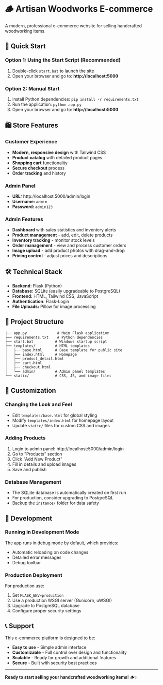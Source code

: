 # 🪵 Artisan Woodworks E-commerce

A modern, professional e-commerce website for selling handcrafted woodworking items.

## 🚀 Quick Start

### Option 1: Using the Start Script (Recommended)
1. Double-click `start.bat` to launch the site
2. Open your browser and go to: **http://localhost:5000**

### Option 2: Manual Start
1. Install Python dependencies: `pip install -r requirements.txt`
2. Run the application: `python app.py`
3. Open your browser and go to: **http://localhost:5000**

## 🛍️ Store Features

### Customer Experience
- **Modern, responsive design** with Tailwind CSS
- **Product catalog** with detailed product pages
- **Shopping cart** functionality
- **Secure checkout** process
- **Order tracking** and history

### Admin Panel
- **URL:** http://localhost:5000/admin/login
- **Username:** `admin`
- **Password:** `admin123`

### Admin Features
- **Dashboard** with sales statistics and inventory alerts
- **Product management** - add, edit, delete products
- **Inventory tracking** - monitor stock levels
- **Order management** - view and process customer orders
- **Image upload** - add product photos with drag-and-drop
- **Pricing control** - adjust prices and descriptions

## 🛠️ Technical Stack

- **Backend:** Flask (Python)
- **Database:** SQLite (easily upgradeable to PostgreSQL)
- **Frontend:** HTML, Tailwind CSS, JavaScript
- **Authentication:** Flask-Login
- **File Uploads:** Pillow for image processing

## 📁 Project Structure

```
├── app.py              # Main Flask application
├── requirements.txt    # Python dependencies
├── start.bat          # Windows startup script
├── templates/         # HTML templates
│   ├── base.html      # Base template for public site
│   ├── index.html     # Homepage
│   ├── product_detail.html
│   ├── cart.html
│   ├── checkout.html
│   └── admin/         # Admin panel templates
└── static/            # CSS, JS, and image files
```

## 🎨 Customization

### Changing the Look and Feel
- Edit `templates/base.html` for global styling
- Modify `templates/index.html` for homepage layout
- Update `static/` files for custom CSS and images

### Adding Products
1. Login to admin panel: http://localhost:5000/admin/login
2. Go to "Products" section
3. Click "Add New Product"
4. Fill in details and upload images
5. Save and publish

### Database Management
- The SQLite database is automatically created on first run
- For production, consider upgrading to PostgreSQL
- Backup the `instance/` folder for data safety

## 🔧 Development

### Running in Development Mode
The app runs in debug mode by default, which provides:
- Automatic reloading on code changes
- Detailed error messages
- Debug toolbar

### Production Deployment
For production use:
1. Set `FLASK_ENV=production`
2. Use a production WSGI server (Gunicorn, uWSGI)
3. Upgrade to PostgreSQL database
4. Configure proper security settings

## 📞 Support

This e-commerce platform is designed to be:
- **Easy to use** - Simple admin interface
- **Customizable** - Full control over design and functionality
- **Scalable** - Ready for growth and additional features
- **Secure** - Built with security best practices

---

**Ready to start selling your handcrafted woodworking items!** 🪵✨ 